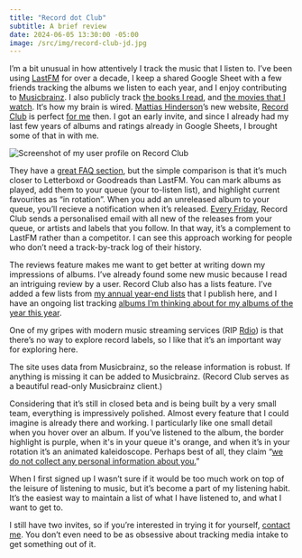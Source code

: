 ```yaml
---
title: "Record dot Club"
subtitle: A brief review
date: 2024-06-05 13:30:00 -05:00
image: /src/img/record-club-jd.jpg
---
```


I’m a bit unusual in how attentively I track the music that I listen to. I’ve been using [LastFM](https://www.last.fm/user/dueckjon) for over a decade, I keep a shared Google Sheet with a few friends tracking the albums we listen to each year, and I enjoy contributing to [Musicbrainz](https://musicbrainz.org). I also publicly track [the books I read](https://www.goodreads.com/jondueck), and [the movies that I watch](https://letterboxd.com/jondueck). It‘s how my brain is wired. [Mattias Hinderson](https://hinderson.com)’s new website, [Record Club](https://record.club) is perfect [for me](https://record.club/jd) then. I got an early invite, and since I already had my last few years of albums and ratings already in Google Sheets, I brought some of that in with me.

![Screenshot of my user profile on Record Club](/src/img/record-club-jd.jpg)

They have a [great FAQ section](https://record.club/about/faq), but the simple comparison is that it’s much closer to Letterboxd or Goodreads than LastFM. You can mark albums as played, add them to your queue (your to-listen list), and highlight current favourites as “in rotation”. When you add an unreleased album to your queue, you’ll recieve a notification when it’s released. [Every Friday](https://en.wikipedia.org/wiki/Global_Release_Day), Record Club sends a personalised email with all new of the releases from your queue, or artists and labels that you follow. In that way, it’s a complement to LastFM rather than a competitor. I can see this approach working for people who don’t need a track-by-track log of their history.

The reviews feature makes me want to get better at writing down my impressions of albums. I’ve already found some new music because I read an intriguing review by a user. Record Club also has a lists feature. I’ve added a few lists from [my annual year-end lists](https://record.club/jd/lists/2023-albums-of-the-year) that I publish here, and I have an ongoing list tracking [albums I’m thinking about for my albums of the year this year](https://record.club/jd/lists/2024-shortlist).

One of my gripes with modern music streaming services (RIP [Rdio](https://en.wikipedia.org/wiki/Rdio)) is that there’s no way to explore record labels, so I like that it’s an important way for exploring here.

The site uses data from Musicbrainz, so the release information is robust. If anything is missing it can be added to Musicbrainz. (Record Club serves as a beautiful read-only Musicbrainz client.)

Considering that it’s still in closed beta and is being built by a very small team, everything is impressively polished. Almost every feature that I could imagine is already there and working. I particularly like one small detail when you hover over an album. If you’ve listened to the album, the border highlight is purple, when it's in your queue it's orange, and when it’s in your rotation it’s an animated kaleidoscope. Perhaps best of all, they claim “[we do not collect any personal information about you.](https://record.club/about/faq)”

When I first signed up I wasn’t sure if it would be too much work on top of the leisure of listening to music, but it’s become a part of my listening habit. It’s the easiest way to maintain a list of what I have listened to, and what I want to get to.

I still have two invites, so if you’re interested in trying it for yourself, [contact me](/elsewhere). You don’t even need to be as obsessive about tracking media intake to get something out of it.